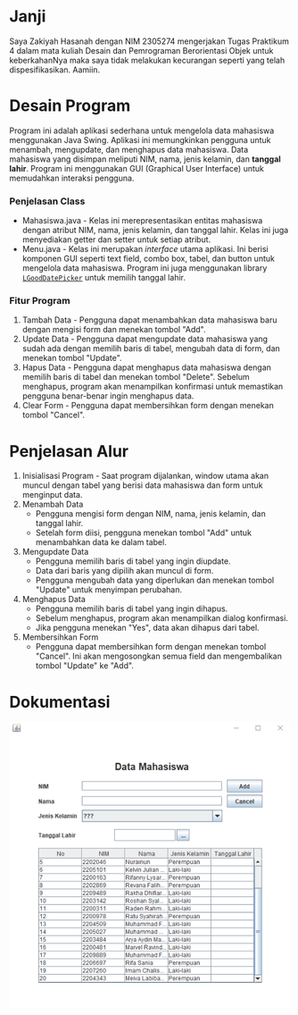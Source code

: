# Janji
Saya Zakiyah Hasanah dengan NIM 2305274 mengerjakan Tugas Praktikum 4 dalam mata kuliah Desain dan Pemrograman Berorientasi Objek untuk keberkahanNya maka saya tidak melakukan kecurangan seperti yang telah dispesifikasikan. Aamiin.

# Desain Program
Program ini adalah aplikasi sederhana untuk mengelola data mahasiswa menggunakan Java Swing. Aplikasi ini memungkinkan pengguna untuk menambah, mengupdate, dan menghapus data mahasiswa. Data mahasiswa yang disimpan meliputi NIM, nama, jenis kelamin, dan __tanggal lahir__. Program ini menggunakan GUI (Graphical User Interface) untuk memudahkan interaksi pengguna.

### Penjelasan Class
* Mahasiswa.java - Kelas ini merepresentasikan entitas mahasiswa dengan atribut NIM, nama, jenis kelamin, dan tanggal lahir. Kelas ini juga menyediakan getter dan setter untuk setiap atribut.
* Menu.java - Kelas ini merupakan *interface* utama aplikasi. Ini berisi komponen GUI seperti text field, combo box, tabel, dan button untuk mengelola data mahasiswa. Program ini juga menggunakan library [`LGoodDatePicker`](https://github.com/LGoodDatePicker/LGoodDatePicker) untuk memilih tanggal lahir.

### Fitur Program
1. Tambah Data - Pengguna dapat menambahkan data mahasiswa baru dengan mengisi form dan menekan tombol "Add".
2. Update Data - Pengguna dapat mengupdate data mahasiswa yang sudah ada dengan memilih baris di tabel, mengubah data di form, dan menekan tombol "Update".
3. Hapus Data - Pengguna dapat menghapus data mahasiswa dengan memilih baris di tabel dan menekan tombol "Delete". Sebelum menghapus, program akan menampilkan konfirmasi untuk memastikan pengguna benar-benar ingin menghapus data.
4. Clear Form - Pengguna dapat membersihkan form dengan menekan tombol "Cancel".

# Penjelasan Alur
1. Inisialisasi Program - Saat program dijalankan, window utama akan muncul dengan tabel yang berisi data mahasiswa dan form untuk menginput data.
2. Menambah Data
    - Pengguna mengisi form dengan NIM, nama, jenis kelamin, dan tanggal lahir.
    - Setelah form diisi, pengguna menekan tombol "Add" untuk menambahkan data ke dalam tabel.
3. Mengupdate Data
    - Pengguna memilih baris di tabel yang ingin diupdate.
    - Data dari baris yang dipilih akan muncul di form.
    - Pengguna mengubah data yang diperlukan dan menekan tombol "Update" untuk menyimpan perubahan.
4. Menghapus Data
    - Pengguna memilih baris di tabel yang ingin dihapus.
    - Sebelum menghapus, program akan menampilkan dialog konfirmasi.
    - Jika pengguna menekan "Yes", data akan dihapus dari tabel.
5. Membersihkan Form
    - Pengguna dapat membersihkan form dengan menekan tombol "Cancel". Ini akan mengosongkan semua field dan mengembalikan tombol "Update" ke "Add".

# Dokumentasi
![dokum](Screenshots/dpbo_tp4_demo.gif)
